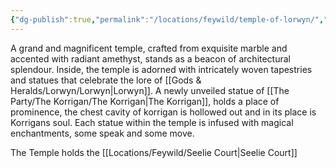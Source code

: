 ```yaml
---
{"dg-publish":true,"permalink":"/locations/feywild/temple-of-lorwyn/","noteIcon":""}
---
```


A grand and magnificent temple, crafted from exquisite marble and accented with radiant amethyst, stands as a beacon of architectural splendour. Inside, the temple is adorned with intricately woven tapestries and statues that celebrate the lore of [[Gods & Heralds/Lorwyn/Lorwyn\|Lorwyn]]. A newly unveiled statue of [[The Party/The Korrigan/The Korrigan\|The Korrigan]], holds a place of prominence, the chest cavity of korrigan is hollowed out and in its place is Korrigans soul. Each statue within the temple is infused with magical enchantments, some speak and some move.

The Temple holds the [[Locations/Feywild/Seelie Court\|Seelie Court]]
